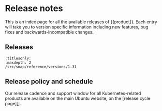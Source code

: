 # Release notes

This is an index page for all the available releases of {{product}}. Each entry
will take you to version specific information including new features, bug fixes
and backwards-incompatible changes.

## Releases


```{toctree}
:titlesonly:
:maxdepth: 2
/src/snap/reference/versions/1.31
```


## Release policy and schedule

Our release cadence and support window for all Kubernetes-related products are 
available on the main Ubuntu website, on the [release cycle page][].


